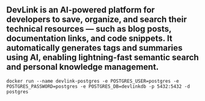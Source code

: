 ## DevLink is an AI-powered platform for developers to save, organize, and search their technical resources — such as blog posts, documentation links, and code snippets. It automatically generates tags and summaries using AI, enabling lightning-fast semantic search and personal knowledge management.

```
docker run --name devlink-postgres -e POSTGRES_USER=postgres -e POSTGRES_PASSWORD=postgres -e POSTGRES_DB=devlinkdb -p 5432:5432 -d postgres

```